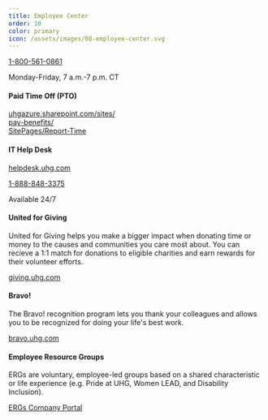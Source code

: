 ```yaml
---
title: Employee Center
order: 10
color: primary
icon: /assets/images/08-employee-center.svg
---
```


[1-800-561-0861](tel://+1-800-561-0861 "1-800-561-0861")

Monday-Friday, 7 a.m.-7 p.m. CT

#### Paid Time Off (PTO)

[uhgazure.sharepoint.com/sites/<br/>pay-benefits/<br/>SitePages/Report-Time](https://login.microsoftonline.com/db05faca-c82a-4b9d-b9c5-0f64b6755421/oauth2/authorize?client%5Fid=00000003%2D0000%2D0ff1%2Dce00%2D000000000000&response%5Fmode=form%5Fpost&response%5Ftype=code%20id%5Ftoken&resource=00000003%2D0000%2D0ff1%2Dce00%2D000000000000&scope=openid&nonce=20534CE7978E20EFEAFDCC8D8653A6112CCCAC7D65B7F942%2D8163CC57DA5B63540A012A4DC3EB01E86555C2CE48DE8C77E6C084888A668B82&redirect%5Furi=https%3A%2F%2Fuhgazure%2Esharepoint%2Ecom%2F%5Fforms%2Fdefault%2Easpx&state=OD0w&claims=%7B%22id%5Ftoken%22%3A%7B%22xms%5Fcc%22%3A%7B%22values%22%3A%5B%22CP1%22%5D%7D%7D%7D&wsucxt=1&cobrandid=11bd8083%2D87e0%2D41b5%2Dbb78%2D0bc43c8a8e8a&client%2Drequest%2Did=506275a0%2D10a5%2D2000%2Dcd75%2D0c25d2d81db5 "PTO site in a new tab")

#### IT Help Desk

[helpdesk.uhg.com](https://helpdesk.uhg.com "helpdesk.uhg.com in a new tab")

[1-888-848-3375](tel://+1-888-848-3375 "IT Help Desk phone number direct.")

Available 24/7

#### United for Giving

United for Giving helps you make a bigger impact when donating time or money to the causes and communities you care most about. You can recieve a 1:1 match for donations to eligible charities and earn rewards for their volunteer efforts.

[giving.uhg.com](https://unitedhealthgroup.benevity.org/user/login "giving.uhg.com in a new tab")

#### Bravo!

The Bravo! recognition program lets you thank your colleagues and allows you to be recognized for doing your life's best work.

[bravo.uhg.com](https://cloud.workhuman.com/microsites/t/home?client=uhg&setCAG=false "Bravo! page in a new tab")

#### Employee Resource Groups

ERGs are voluntary, employee-led groups based on a shared characteristic or life experience (e.g. Pride at UHG, Women LEAD, and Disability Inclusion).

[ERGs Company Portal](https://uhgazure.sharepoint.com/sites/Our-Company/SitePages/DEI-ERGs.aspx "Employee Resource Groups company portal in a new tab.")
